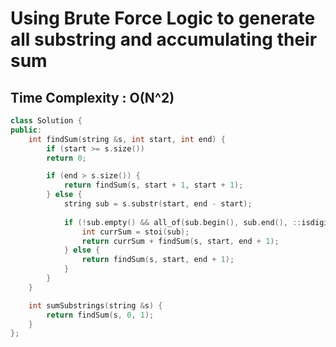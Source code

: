 # Using Brute Force Logic to generate all substring and accumulating their sum

## Time Complexity : O(N^2)

``` cpp []
class Solution {
public:
    int findSum(string &s, int start, int end) {
        if (start >= s.size()) 
        return 0;

        if (end > s.size()) {
            return findSum(s, start + 1, start + 1);
        } else {
            string sub = s.substr(start, end - start);
            
            if (!sub.empty() && all_of(sub.begin(), sub.end(), ::isdigit)) {
                int currSum = stoi(sub);
                return currSum + findSum(s, start, end + 1);
            } else {
                return findSum(s, start, end + 1);
            }
        }
    }

    int sumSubstrings(string &s) {
        return findSum(s, 0, 1);
    }
};

```

